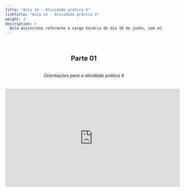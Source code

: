 ```yaml
---
title: "Aula 14 - Atividade prática 4"
linkTitle: "Aula 14 - Atividade prática 4"
weight: 4
description: >
  Aula assíncrona referente à carga horária do dia 18 de junho, com atividade prática 4
---
```


<br>
<div align="center">
<h2>Parte 01</h2>
<br>
<i>Orientações para a atividade prática 4</i>
<br><br><br>
<iframe width="560" height="315" src="https://www.youtube.com/embed/kq6XgoCCEmw" frameborder="0" allow="accelerometer; autoplay; clipboard-write; encrypted-media; gyroscope; picture-in-picture" allowfullscreen></iframe>
<br><br>

</div>